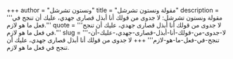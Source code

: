 +++
author = "ونستون تشرشل"
title = "مقولة ونستون تشرشل"
description = '''مقولة ونستون تشرشل: لا جدوى من قولك أنا أبذل قصارى جهدي، عليك أن تنجح في فعل ما هو لازم.'''
quote = '''لا جدوى من قولك أنا أبذل قصارى جهدي، عليك أن تنجح في فعل ما هو لازم.'''
slug = '''لا-جدوى-من-قولك-أنا-أبذل-قصارى-جهدي،-عليك-أن-تنجح-في-فعل-ما-هو-لازم'''
+++
لا جدوى من قولك أنا أبذل قصارى جهدي، عليك أن تنجح في فعل ما هو لازم.
